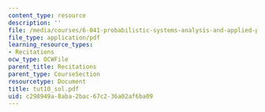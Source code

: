 ```yaml
---
content_type: resource
description: ''
file: /media/courses/6-041-probabilistic-systems-analysis-and-applied-probability-spring-2006/c298949a8aba2bac67c236a02af6ba09_tut10_sol.pdf
file_type: application/pdf
learning_resource_types:
- Recitations
ocw_type: OCWFile
parent_title: Recitations
parent_type: CourseSection
resourcetype: Document
title: tut10_sol.pdf
uid: c298949a-8aba-2bac-67c2-36a02af6ba09
---
```

